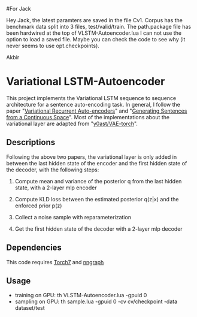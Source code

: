 #For Jack

Hey Jack, the latest paramters are saved in the file Cv1.
Corpus has the benchmark data split into 3 files, test/valid/train.
The path.package file has been hardwired at the top of VLSTM-Autoencoder.lua
I can not use the option to load a saved file. Maybe you can check the code to see why (it never seems to use opt.checkpoints).

Akbir




# Variational LSTM-Autoencoder

This project implements the Variational LSTM sequence to sequence architecture for a sentence auto-encoding task.
In general, I follow the paper "[Variational Recurrent Auto-encoders](http://arxiv.org/abs/1412.6581)" and "[Generating Sentences from a Continuous Space](http://arxiv.org/abs/1511.06349)". 
Most of the implementations about the variational layer are adapted from "[y0ast/VAE-torch](https://github.com/y0ast/VAE-Torch)".

## Descriptions
Following the above two papers, the variational layer is only added in between the last hidden state of the encoder and the first hidden state of the decoder, with the following steps:

1. Compute mean and variance of the posterior q from the last hidden state, with a 2-layer mlp encoder

2. Compute KLD loss between the estimated posterior q(z|x) and the enforced prior p(z) 

3. Collect a noise sample with reparameterization

4. Get the first hidden state of the decoder with a 2-layer mlp decoder

## Dependencies
This code requires [Torch7](http://torch.ch/) and [nngraph](http://github.com/torch/nngraph)

## Usage
- training on GPU: th VLSTM-Autoencoder.lua -gpuid 0
- sampling on GPU: th sample.lua -gpuid 0 -cv cv/checkpoint -data dataset/test


